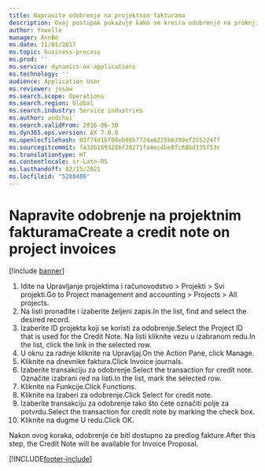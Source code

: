 ```yaml
---
title: Napravite odobrenje na projektnim fakturama
description: Ovaj postupak pokazuje kako se kreira odobrenje na proknjiženim fakturama projekta.
author: Yowelle
manager: AnnBe
ms.date: 11/01/2017
ms.topic: business-process
ms.prod: ''
ms.service: dynamics-ax-applications
ms.technology: ''
audience: Application User
ms.reviewer: josaw
ms.search.scope: Operations
ms.search.region: Global
ms.search.industry: Service industries
ms.author: andchoi
ms.search.validFrom: 2016-06-30
ms.dyn365.ops.version: AX 7.0.0
ms.openlocfilehash: 03f74d1bf08eb98b7724a6225b6399ef255224ff
ms.sourcegitcommit: fa32b1893286f20271fa4ec4be8fc68bd135f53c
ms.translationtype: HT
ms.contentlocale: sr-Latn-RS
ms.lasthandoff: 02/15/2021
ms.locfileid: "5288486"
---
```

# <a name="create-a-credit-note-on-project-invoices"></a><span data-ttu-id="767c7-103">Napravite odobrenje na projektnim fakturama</span><span class="sxs-lookup"><span data-stu-id="767c7-103">Create a credit note on project invoices</span></span>

[!include [banner](../../includes/banner.md)]

1. <span data-ttu-id="767c7-104">Idite na Upravljanje projektima i računovodstvo > Projekti > Svi projekti.</span><span class="sxs-lookup"><span data-stu-id="767c7-104">Go to Project management and accounting > Projects > All projects.</span></span> 
2. <span data-ttu-id="767c7-105">Na listi pronađite i izaberite željeni zapis.</span><span class="sxs-lookup"><span data-stu-id="767c7-105">In the list, find and select the desired record.</span></span> 
3. <span data-ttu-id="767c7-106">Izaberite ID projekta koji se koristi za odobrenje.</span><span class="sxs-lookup"><span data-stu-id="767c7-106">Select the Project ID that is used for the Credit Note.</span></span> <span data-ttu-id="767c7-107">Na listi kliknite vezu u izabranom redu.</span><span class="sxs-lookup"><span data-stu-id="767c7-107">In the list, click the link in the selected row.</span></span> 
4. <span data-ttu-id="767c7-108">U oknu za radnje kliknite na Upravljaj.</span><span class="sxs-lookup"><span data-stu-id="767c7-108">On the Action Pane, click Manage.</span></span> 
5. <span data-ttu-id="767c7-109">Kliknite na dnevnike faktura.</span><span class="sxs-lookup"><span data-stu-id="767c7-109">Click Invoice journals.</span></span> 
6. <span data-ttu-id="767c7-110">Izaberite transakciju za odobrenje.</span><span class="sxs-lookup"><span data-stu-id="767c7-110">Select the transaction for credit note.</span></span> <span data-ttu-id="767c7-111">Označite izabrani red na listi.</span><span class="sxs-lookup"><span data-stu-id="767c7-111">In the list, mark the selected row.</span></span> 
7. <span data-ttu-id="767c7-112">Kliknite na Funkcije.</span><span class="sxs-lookup"><span data-stu-id="767c7-112">Click Functions.</span></span> 
8. <span data-ttu-id="767c7-113">Kliknite na Izaberi za odobrenje.</span><span class="sxs-lookup"><span data-stu-id="767c7-113">Click Select for credit note.</span></span> 
9. <span data-ttu-id="767c7-114">Izaberite transakciju za odobrenje tako što ćete označiti polje za potvrdu.</span><span class="sxs-lookup"><span data-stu-id="767c7-114">Select the transaction for credit note by marking the check box.</span></span>
10. <span data-ttu-id="767c7-115">Kliknite na dugme U redu.</span><span class="sxs-lookup"><span data-stu-id="767c7-115">Click OK.</span></span> 

<span data-ttu-id="767c7-116">Nakon ovog koraka, odobrenje će biti dostupno za predlog fakture.</span><span class="sxs-lookup"><span data-stu-id="767c7-116">After this step, the Credit Note will be available for Invoice Proposal.</span></span>


[!INCLUDE[footer-include](../../includes/footer-banner.md)]